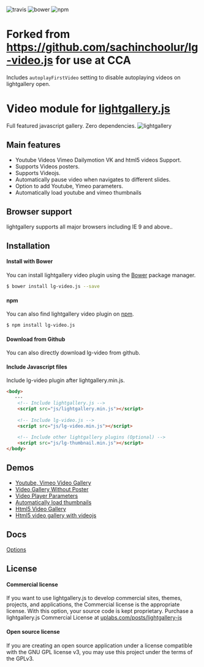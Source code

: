 ![travis](https://travis-ci.org/sachinchoolur/lg-video.js.svg?branch=master)
![bower](https://img.shields.io/bower/v/lg-video.js.svg)
![npm](https://img.shields.io/npm/v/lg-video.js.svg)

# Forked from https://github.com/sachinchoolur/lg-video.js for use at CCA
Includes `autoplayFirstVideo` setting to disable autoplaying videos on lightgallery open.

# Video module for [lightgallery.js](http://sachinchoolur.github.io/lightgallery.js/)
Full featured javascript gallery. Zero dependencies.
![lightgallery](https://raw.githubusercontent.com/sachinchoolur/lightgallery.js/gh-pages/lightgallery.png)

Main features
---

* Youtube Videos Vimeo Dailymotion VK and html5 videos Support.
* Supports Videos posters.
* Supports Videojs.
* Automatically pause video when navigates to different slides.
* Option to add Youtube, Yimeo parameters.
* Automatically load youtube and vimeo thumbnails
 
Browser support
---
lightgallery supports all major browsers including IE 9 and above..


Installation
---
#### Install with Bower

You can install lightgallery video plugin using the [Bower](http://bower.io) package manager.

```sh
$ bower install lg-video.js --save
```

#### npm

You can also find lightgallery video plugin on [npm](http://npmjs.org).

```sh
$ npm install lg-video.js
```
#### Download from Github

You can also directly download lg-video from github.

#### Include Javascript files
Include lg-video plugin after lightgallery.min.js.
``` html
<body>
   ---
    <!-- Include lightgallery.js -->
    <script src="js/lightgallery.min.js"></script>
    
    <!-- Include lg-video.js -->
    <script src="js/lg-video.min.js"></script>
    
    <!-- Include other lightgallery plugins (Optional) -->
    <script src="js/lg-thumbnail.min.js"></script>
</body>  
```

Demos 
----
  * [Youtube, Vimeo Video Gallery](http://sachinchoolur.github.io/lightgallery.js/demos/videos.html)
  * [Video Gallery Without Poster](http://sachinchoolur.github.io/lightgallery.js/demos/videos.html#video-without-poster)
  * [Video Player Parameters](http://sachinchoolur.github.io/lightgallery.js/demos/videos.html#video-player-param)
  * [Automatically load thumbnails](http://sachinchoolur.github.io/lightgallery.js/demos/videos.html#auto-thumb)
  * [Html5 Video Gallery](http://sachinchoolur.github.io/lightgallery.js/demos/html5-videos.html)
  * [Html5 video gallery with videojs](http://sachinchoolur.github.io/lightgallery.js/demos/html5-videos.html#video-without-poster)
  
Docs
-----
[Options](http://sachinchoolur.github.io/lightgallery.js/docs/api.html#lg-video)

License
---

#### Commercial license
If you want to use lightgallery.js to develop commercial sites, themes, projects, and applications, the Commercial license is the appropriate license. With this option, your source code is kept proprietary. Purchase a lightgallery.js Commercial License at [uplabs.com/posts/lightgallery-js](https://www.uplabs.com/posts/lightgallery-js)

#### Open source license

If you are creating an open source application under a license compatible with the GNU GPL license v3, you may use this project under the terms of the GPLv3.

